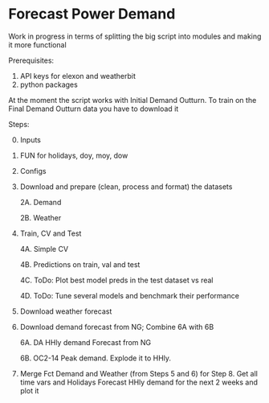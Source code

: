 # Forecast Power Demand

Work in progress in terms of splitting the big script into modules and making it more functional

Prerequisites:
1. API keys for elexon and weatherbit
2. python packages


 At the moment the script works with Initial Demand Outturn. To train on the Final Demand Outturn data you have to download it
 
 Steps: 
 
 0. Inputs
 1. FUN for holidays, doy, moy, dow
 2. Configs
 3. Download and prepare (clean, process and format) the datasets
 
    2A. Demand
    
    2B. Weather
 4. Train, CV and Test
 
    4A. Simple CV
    
    4B. Predictions on train, val and test
    
    4C. ToDo: Plot best model preds in the test dataset vs real
    
    4D. ToDo: Tune several models and benchmark their performance
    
 5. Download weather forecast
 6. Download demand forecast from NG; Combine 6A with 6B
 
    6A. DA HHly demand Forecast from NG
    
    6B. OC2-14 Peak demand. Explode it to HHly.
    
 7. Merge Fct Demand and Weather (from Steps 5 and 6) for Step 8. Get all time vars and Holidays
    Forecast HHly demand for the next 2 weeks and plot it
